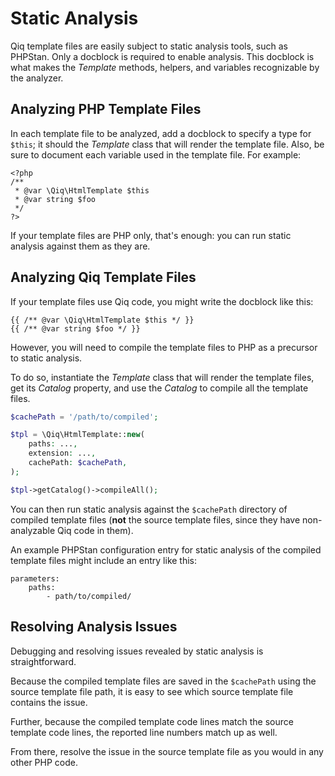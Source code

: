 # Static Analysis

Qiq template files are easily subject to static analysis tools, such as PHPStan. Only a docblock is required to enable analysis. This docblock is what makes the _Template_ methods, helpers, and variables recognizable by the analyzer.

## Analyzing PHP Template Files

In each template file to be analyzed, add a docblock to specify a type for `$this`; it should the _Template_ class that will render the template file. Also, be sure to document each variable used in the template file. For example:

```html+php
<?php
/**
 * @var \Qiq\HtmlTemplate $this
 * @var string $foo
 */
?>
```

If your template files are PHP only, that's enough: you can run static analysis against them as they are.

## Analyzing Qiq Template Files

If your template files use Qiq code, you might write the docblock like this:

```qiq
{{ /** @var \Qiq\HtmlTemplate $this */ }}
{{ /** @var string $foo */ }}
```

However, you will need to compile the template files to PHP as a precursor to static analysis.

To do so, instantiate the _Template_ class that will render the template files, get its _Catalog_ property, and use the _Catalog_ to compile all the template files.

```php
$cachePath = '/path/to/compiled';

$tpl = \Qiq\HtmlTemplate::new(
    paths: ...,
    extension: ...,
	cachePath: $cachePath,
);

$tpl->getCatalog()->compileAll();
```

You can then run static analysis against the `$cachePath` directory of compiled template files (**not** the source template files, since they have non-analyzable Qiq code in them).

An example PHPStan configuration entry for static analysis of the compiled template files might include an entry like this:

```neon
parameters:
    paths:
        - path/to/compiled/
```

## Resolving Analysis Issues

Debugging and resolving issues revealed by static analysis is straightforward.

Because the compiled template files are saved in the `$cachePath` using the source template file path, it is easy to see which source template file contains the issue.

Further, because the compiled template code lines match the source template code lines, the reported line numbers match up as well.

From there, resolve the issue in the source template file as you would in any other PHP code.
